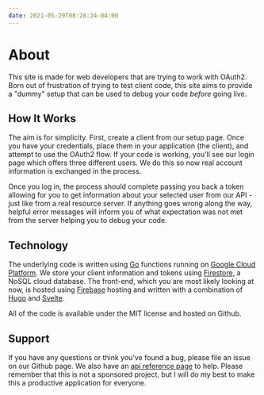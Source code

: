 ```yaml
---
date: 2021-05-29T08:28:24-04:00
---
```


# About

This site is made for web developers that are trying to work with OAuth2. Born out of frustration of trying
to test client code, this site aims to provide a "dummy" setup that can be used to debug your code _before_
going live.

## How It Works

The aim is for simplicity. First, create a client from our setup page. Once you have your credentials,
place them in your application (the client), and attempt to use the OAuth2 flow. If your code is working,
you'll see our login page which offers three different users. We do this so now real account information
is exchanged in the process.

Once you log in, the process should complete passing you back a token allowing for you to get information about
your selected user from our API - just like from a real resource server. If anything goes wrong along the way,
helpful error messages will inform you of what expectation was not met from the server helping you to debug
your code.

## Technology

The underlying code is written using [Go](https://golang.org/) functions running on
[Google Cloud Platform](https://cloud.google.com/functions). We store your client
information and tokens using [Firestore](https://firebase.google.com/products/firestore),
a NoSQL cloud database. The front-end, which you are most likely
looking at now, is hosted using [Firebase](https://firebase.google.com/) hosting and written with a
combination of [Hugo](https://gohugo.io/) and [Svelte](https://svelte.dev/).

All of the code is available under the MIT license and hosted on Github.

## Support

If you have any questions or think you've found a bug, please file an issue on our Github page.
We also have an [api reference page](/docs) to help.
Please remember that this is not a sponsored project, but I will do my best to make this a
productive application for everyone.
